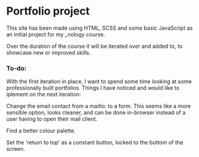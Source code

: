 # Portfolio project

This site has been made using HTML, SCSS and some basic JavaScript as an initial project for my _nology course.

Over the duration of the course it will be iterated over and added to, to showcase new or improved skills.


### To-do:

With the first iteration in place, I want to spend some time looking at some professionally built portfolios. Things I have noticed and would like to iplement on the next iteration:

Change the email contact from a mailto: to a form. This seems like a more sensible option, looks cleaner, and can be done in-browser instead of a user having to 
open their mail client.

Find a better colour palette.

Set the 'return to top' as a constant button, locked to the bottom of the screen.


